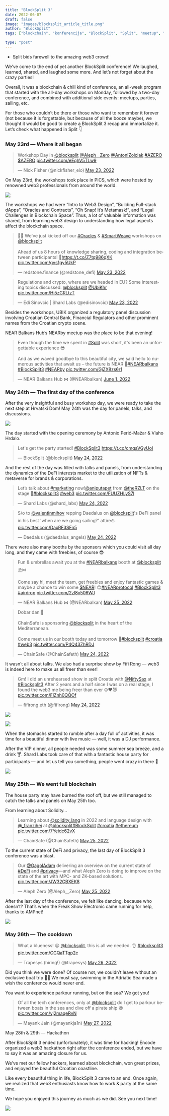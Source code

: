 ```yaml
---
title: "BlockSplit 3"
date: 2022-06-07
draft: false
image: "images/blocksplit_article_title.png"
author: "BlockSplit"
tags: ["blockchain", "konferencija", "BlockSplit", "Split", "meetup", "event"]

type: "post"
---
```

- Split bids farewell to the amazing web3 crowd!

We’ve come to the end of yet another BlockSplit conference! We laughed, learned, shared, and laughed some more. And let’s not forget about the crazy parties!

Overall, it was a blockchain & chill kind of conference, an all-week program that started with the all-day workshops on Monday, followed by a two-day conference, and combined with additional side events: meetups, parties, sailing, etc.

For those who couldn’t be there or those who want to remember it forever (not because it is forgettable, but because of all the booze maybe), we thought it would be good to create a BlockSplit 3 recap and immortalize it. Let’s check what happened in Split 👇

### May 23rd — Where it all began

<blockquote class="twitter-tweet"><p lang="en" dir="ltr">Workshop Day in <a href="https://twitter.com/blocksplit?ref_src=twsrc%5Etfw">@blocksplit</a> <a href="https://twitter.com/Aleph__Zero?ref_src=twsrc%5Etfw">@Aleph__Zero</a> <a href="https://twitter.com/AntoniZolciak?ref_src=twsrc%5Etfw">@AntoniZolciak</a> <a href="https://twitter.com/hashtag/AZERO?src=hash&amp;ref_src=twsrc%5Etfw">#AZERO</a> <a href="https://twitter.com/search?q=%24AZERO&amp;src=ctag&amp;ref_src=twsrc%5Etfw">$AZERO</a> <a href="https://t.co/eEqhV5TLw9">pic.twitter.com/eEqhV5TLw9</a></p>&mdash; Nick Fisher (@nickfisher_eio) <a href="https://twitter.com/nickfisher_eio/status/1528671324503252992?ref_src=twsrc%5Etfw">May 23, 2022</a></blockquote> <script async src="https://platform.twitter.com/widgets.js" charset="utf-8"></script>

On May 23rd, the workshops took place in PICS, which were hosted by renowned web3 professionals from around the world.

![](https://miro.medium.com/max/1400/0*W392I94sGfqpCIW-)

The workshops we had were “Intro to Web3 Design”, “Building Full-stack dApps”, “Oracles and Contracts”, “Oh Snap! It’s Metamask!”, and “Legal Challenges in Blockchain Space”. Thus, a lot of valuable information was shared, from learning web3 design to understanding how legal aspects affect the blockchain space.

<blockquote class="twitter-tweet"><p lang="en" dir="ltr">🧑‍🏫 We&#39;ve just kicked off our <a href="https://twitter.com/hashtag/Oracles?src=hash&amp;ref_src=twsrc%5Etfw">#Oracles</a> &amp; <a href="https://twitter.com/hashtag/SmartWeave?src=hash&amp;ref_src=twsrc%5Etfw">#SmartWeave</a> workshops on <a href="https://twitter.com/blocksplit?ref_src=twsrc%5Etfw">@blocksplit</a> <br><br>Ahead of us 8 hours of knowledge sharing, coding and integration between participants! 🙌<a href="https://t.co/Z7tq986qXK">https://t.co/Z7tq986qXK</a> <a href="https://t.co/gvs1gy5UkP">pic.twitter.com/gvs1gy5UkP</a></p>&mdash; redstone.finance (@redstone_defi) <a href="https://twitter.com/redstone_defi/status/1528644994554265600?ref_src=twsrc%5Etfw">May 23, 2022</a></blockquote> <script async src="https://platform.twitter.com/widgets.js" charset="utf-8"></script>

<blockquote class="twitter-tweet"><p lang="en" dir="ltr">Regulations and crypto, where are we headed in EU? Some interesting topics discussed. <a href="https://twitter.com/blocksplit?ref_src=twsrc%5Etfw">@blocksplit</a> <a href="https://twitter.com/UbiKhr?ref_src=twsrc%5Etfw">@UbiKhr</a> <a href="https://t.co/Hi5zGRLtzT">pic.twitter.com/Hi5zGRLtzT</a></p>&mdash; Edi Sinovcic | Shard Labs (@edisinovcic) <a href="https://twitter.com/edisinovcic/status/1528758610498551808?ref_src=twsrc%5Etfw">May 23, 2022</a></blockquote> <script async src="https://platform.twitter.com/widgets.js" charset="utf-8"></script>

Besides the workshops, UBIK organized a regulatory panel discussion involving Croatian Central Bank, Financial Regulators and other prominent names from the Croatian crypto scene.

NEAR Balkans Hub’s NEARby meetup was the place to be that evening!

<blockquote class="twitter-tweet"><p lang="en" dir="ltr">Even though the time we spent in <a href="https://twitter.com/hashtag/Split?src=hash&amp;ref_src=twsrc%5Etfw">#Split</a> was short, it&#39;s been an unforgettable experience 😎<br><br>And as we waved goodbye to this beautiful city, we said hello to numerous activities that await us – the future is NEAR 🚀<a href="https://twitter.com/hashtag/NEARbalkans?src=hash&amp;ref_src=twsrc%5Etfw">#NEARbalkans</a> <a href="https://twitter.com/hashtag/BlockSplit3?src=hash&amp;ref_src=twsrc%5Etfw">#BlockSplit3</a> <a href="https://twitter.com/hashtag/NEARby?src=hash&amp;ref_src=twsrc%5Etfw">#NEARby</a> <a href="https://t.co/GjZX8zs6r1">pic.twitter.com/GjZX8zs6r1</a></p>&mdash; NEAR Balkans Hub ⋈ (@NEARbalkan) <a href="https://twitter.com/NEARbalkan/status/1532035892851970049?ref_src=twsrc%5Etfw">June 1, 2022</a></blockquote> <script async src="https://platform.twitter.com/widgets.js" charset="utf-8"></script>

### May 24th — The first day of the conference

After the very insightful and busy workshop day, we were ready to take the next step at Hrvatski Dom! May 24th was the day for panels, talks, and discussions.

![](https://miro.medium.com/max/1400/0*yXZPgVCpuKh2WiXc)

The day started with the opening ceremony by Antonio Perić-Mažar & Vlaho Hrdalo.

<blockquote class="twitter-tweet"><p lang="en" dir="ltr">Let&#39;s get the party started! <a href="https://twitter.com/hashtag/BlockSplit3?src=hash&amp;ref_src=twsrc%5Etfw">#BlockSplit3</a> <a href="https://t.co/cmqaVGyUoI">https://t.co/cmqaVGyUoI</a></p>&mdash; BlockSplit (@blocksplit) <a href="https://twitter.com/blocksplit/status/1529008331569905666?ref_src=twsrc%5Etfw">May 24, 2022</a></blockquote> <script async src="https://platform.twitter.com/widgets.js" charset="utf-8"></script>

And the rest of the day was filled with talks and panels, from understanding the dynamics of the DeFi interests market to the utilization of NFTs & metaverse for brands & corporations.

<blockquote class="twitter-tweet"><p lang="en" dir="ltr">Let’s talk about <a href="https://twitter.com/hashtag/marketing?src=hash&amp;ref_src=twsrc%5Etfw">#marketing</a> now!<a href="https://twitter.com/aniputapet?ref_src=twsrc%5Etfw">@aniputapet</a> from <a href="https://twitter.com/theRZLT?ref_src=twsrc%5Etfw">@theRZLT</a> on the stage 🙌<a href="https://twitter.com/hashtag/blocksplit3?src=hash&amp;ref_src=twsrc%5Etfw">#blocksplit3</a> <a href="https://twitter.com/hashtag/web3?src=hash&amp;ref_src=twsrc%5Etfw">#web3</a> <a href="https://t.co/FUUZHLyS7l">pic.twitter.com/FUUZHLyS7l</a></p>&mdash; Shard Labs (@shard_labs) <a href="https://twitter.com/shard_labs/status/1529078972264349696?ref_src=twsrc%5Etfw">May 24, 2022</a></blockquote> <script async src="https://platform.twitter.com/widgets.js" charset="utf-8"></script>

<blockquote class="twitter-tweet"><p lang="en" dir="ltr">S/o to <a href="https://twitter.com/valentinmihov?ref_src=twsrc%5Etfw">@valentinmihov</a> repping Daedalus on <a href="https://twitter.com/blocksplit?ref_src=twsrc%5Etfw">@blocksplit</a>&#39;s DeFi panel in his best &#39;when are we going sailing?&#39; attire⛵ <a href="https://t.co/DaxRF3SFn5">pic.twitter.com/DaxRF3SFn5</a></p>&mdash; Daedalus (@daedalus_angels) <a href="https://twitter.com/daedalus_angels/status/1529112270252429312?ref_src=twsrc%5Etfw">May 24, 2022</a></blockquote> <script async src="https://platform.twitter.com/widgets.js" charset="utf-8"></script>

There were also many booths by the sponsors which you could visit all day long, and they came with freebies, of course 😎

<blockquote class="twitter-tweet"><p lang="en" dir="ltr">Fun &amp; umbrellas await you at the <a href="https://twitter.com/hashtag/NEARbalkans?src=hash&amp;ref_src=twsrc%5Etfw">#NEARbalkans</a> booth at <a href="https://twitter.com/blocksplit?ref_src=twsrc%5Etfw">@blocksplit</a> ⛱⋈<br><br>Come say hi, meet the team, get freebies and enjoy fantastic games &amp; maybe a chance to win some <a href="https://twitter.com/search?q=%24NEAR&amp;src=ctag&amp;ref_src=twsrc%5Etfw">$NEAR</a>! 😍<a href="https://twitter.com/hashtag/NEARprotocol?src=hash&amp;ref_src=twsrc%5Etfw">#NEARprotocol</a> <a href="https://twitter.com/hashtag/BlockSplit3?src=hash&amp;ref_src=twsrc%5Etfw">#BlockSplit3</a> <a href="https://twitter.com/hashtag/airdrop?src=hash&amp;ref_src=twsrc%5Etfw">#airdrop</a> <a href="https://t.co/2zl8x506WJ">pic.twitter.com/2zl8x506WJ</a></p>&mdash; NEAR Balkans Hub ⋈ (@NEARbalkan) <a href="https://twitter.com/NEARbalkan/status/1529420458344558592?ref_src=twsrc%5Etfw">May 25, 2022</a></blockquote> <script async src="https://platform.twitter.com/widgets.js" charset="utf-8"></script>

<blockquote class="twitter-tweet"><p lang="en" dir="ltr">Dobar dan 👋<br><br>ChainSafe is sponsoring <a href="https://twitter.com/blocksplit?ref_src=twsrc%5Etfw">@blocksplit</a> in the heart of the Mediterranean.<br><br>Come meet us in our booth today and tomorrow 🥰<a href="https://twitter.com/hashtag/blocksplit?src=hash&amp;ref_src=twsrc%5Etfw">#blocksplit</a> <a href="https://twitter.com/hashtag/croatia?src=hash&amp;ref_src=twsrc%5Etfw">#croatia</a> <a href="https://twitter.com/hashtag/web3?src=hash&amp;ref_src=twsrc%5Etfw">#web3</a> <a href="https://t.co/P4Q43ZhRDJ">pic.twitter.com/P4Q43ZhRDJ</a></p>&mdash; ChainSafe (@ChainSafeth) <a href="https://twitter.com/ChainSafeth/status/1529008705991237632?ref_src=twsrc%5Etfw">May 24, 2022</a></blockquote> <script async src="https://platform.twitter.com/widgets.js" charset="utf-8"></script>

It wasn’t all about talks. We also had a surprise show by Fifi Rong — web3 is indeed here to make us all freer than ever!

<blockquote class="twitter-tweet"><p lang="en" dir="ltr">Gm! I did an unrehearsed show in split Croatia with <a href="https://twitter.com/NiftySax?ref_src=twsrc%5Etfw">@NiftySax</a> at <a href="https://twitter.com/hashtag/Blocksplit3?src=hash&amp;ref_src=twsrc%5Etfw">#Blocksplit3</a> After 2 years and a half since I was on a real stage, I found the web3 me being freer than ever ☮️❤️😈 <a href="https://t.co/FlZnh0QQOf">pic.twitter.com/FlZnh0QQOf</a></p>&mdash; fifirong.eth (@fifirong) <a href="https://twitter.com/fifirong/status/1529104302010159107?ref_src=twsrc%5Etfw">May 24, 2022</a></blockquote> <script async src="https://platform.twitter.com/widgets.js" charset="utf-8"></script>

![](https://miro.medium.com/max/1400/0*7O7abYeBwiDYWn3s)

![](https://miro.medium.com/max/1400/0*TKrDENdEt3ZOq2Ud)

When the stomachs started to rumble after a day full of activities, it was time for a beautiful dinner with live music — well, it was a DJ performance.

After the VIP dinner, all people needed was some summer sea breeze, and a drink 🍸. Shard Labs took care of that with a fantastic house party for participants — and let us tell you something, people went crazy in there 🥳

![](https://miro.medium.com/max/1400/0*6vHUsdvTjLi0nyQ2)

### May 25th — We went full blockchain

The house party may have burned the roof off, but we still managed to catch the talks and panels on May 25th too.

From learning about Solidity…

<blockquote class="twitter-tweet"><p lang="en" dir="ltr">Learning about <a href="https://twitter.com/solidity_lang?ref_src=twsrc%5Etfw">@solidity_lang</a> in 2022 and language design with <a href="https://twitter.com/_franzihei?ref_src=twsrc%5Etfw">@_franzihei</a> at <a href="https://twitter.com/blocksplit?ref_src=twsrc%5Etfw">@blocksplit</a><a href="https://twitter.com/hashtag/BlockSplit?src=hash&amp;ref_src=twsrc%5Etfw">#BlockSplit</a> <a href="https://twitter.com/hashtag/croatia?src=hash&amp;ref_src=twsrc%5Etfw">#croatia</a> <a href="https://twitter.com/hashtag/ethereum?src=hash&amp;ref_src=twsrc%5Etfw">#ethereum</a> <a href="https://t.co/7Yeidc62vX">pic.twitter.com/7Yeidc62vX</a></p>&mdash; ChainSafe (@ChainSafeth) <a href="https://twitter.com/ChainSafeth/status/1529429465985650688?ref_src=twsrc%5Etfw">May 25, 2022</a></blockquote> <script async src="https://platform.twitter.com/widgets.js" charset="utf-8"></script>

To the current state of DeFi and privacy, the last day of BlockSplit 3 conference was a blast.

<blockquote class="twitter-tweet"><p lang="en" dir="ltr">Our <a href="https://twitter.com/GagolAdam?ref_src=twsrc%5Etfw">@GagolAdam</a> delivering an overview on the current state of <a href="https://twitter.com/hashtag/DeFi?src=hash&amp;ref_src=twsrc%5Etfw">#DeFi</a> and <a href="https://twitter.com/hashtag/privacy?src=hash&amp;ref_src=twsrc%5Etfw">#privacy</a>—and what Aleph Zero is doing to improve on the state of the art with MPC- and ZK-based solutions. <a href="https://t.co/JW32CBXEK8">pic.twitter.com/JW32CBXEK8</a></p>&mdash; Aleph Zero (@Aleph__Zero) <a href="https://twitter.com/Aleph__Zero/status/1529445428739067906?ref_src=twsrc%5Etfw">May 25, 2022</a></blockquote> <script async src="https://platform.twitter.com/widgets.js" charset="utf-8"></script>

After the last day of the conference, we felt like dancing, because who doesn’t? That’s when the Freak Show Electronic came running for help, thanks to AMPnet!

![](https://miro.medium.com/max/1400/0*HdZ1YnCtSL6CC6Da)

### May 26th — The cooldown

<blockquote class="twitter-tweet"><p lang="en" dir="ltr">What a blueness! 😍 <a href="https://twitter.com/blocksplit?ref_src=twsrc%5Etfw">@blocksplit</a>, this is all we needed. 👌 <a href="https://twitter.com/hashtag/blocksplit3?src=hash&amp;ref_src=twsrc%5Etfw">#blocksplit3</a> <a href="https://t.co/CGQaTTqp2c">pic.twitter.com/CGQaTTqp2c</a></p>&mdash; Trapesys (hiring!) (@trapesys) <a href="https://twitter.com/trapesys/status/1529796564943765504?ref_src=twsrc%5Etfw">May 26, 2022</a></blockquote> <script async src="https://platform.twitter.com/widgets.js" charset="utf-8"></script>

Did you think we were done? Of course not, we couldn’t leave without an exclusive boat trip 🤷‍♀️ We must say, swimming in the Adriatic Sea made u wish the conference would never end.

You want to experience parkour running, but on the sea? We got you!

<blockquote class="twitter-tweet"><p lang="en" dir="ltr">Of all the tech conferences, only at <a href="https://twitter.com/blocksplit?ref_src=twsrc%5Etfw">@blocksplit</a> do I get to parkour between boats in the sea and dive off a pirate ship 😆 <a href="https://t.co/vj2maqeRvN">pic.twitter.com/vj2maqeRvN</a></p>&mdash; Mayank Jain (@mayankja1n) <a href="https://twitter.com/mayankja1n/status/1530275334481911809?ref_src=twsrc%5Etfw">May 27, 2022</a></blockquote> <script async src="https://platform.twitter.com/widgets.js" charset="utf-8"></script>
May 28th & 29th — Hackathon

After BlockSplit 3 ended (unfortunately), it was time for hacking! Encode organized a web3 hackathon right after the conference ended, but we have to say it was an amazing closure for us.

We’ve met our fellow hackers, learned about blockchain, won great prizes, and enjoyed the beautiful Croatian coastline.

Like every beautiful thing in life, BlockSplit 3 came to an end. Once again, we realized that web3 enthusiasts know how to work & party at the same time.

We hope you enjoyed this journey as much as we did. See you next time!




![](https://live.staticflickr.com/65535/52108442207_5fc2d4938a_k.jpg)
